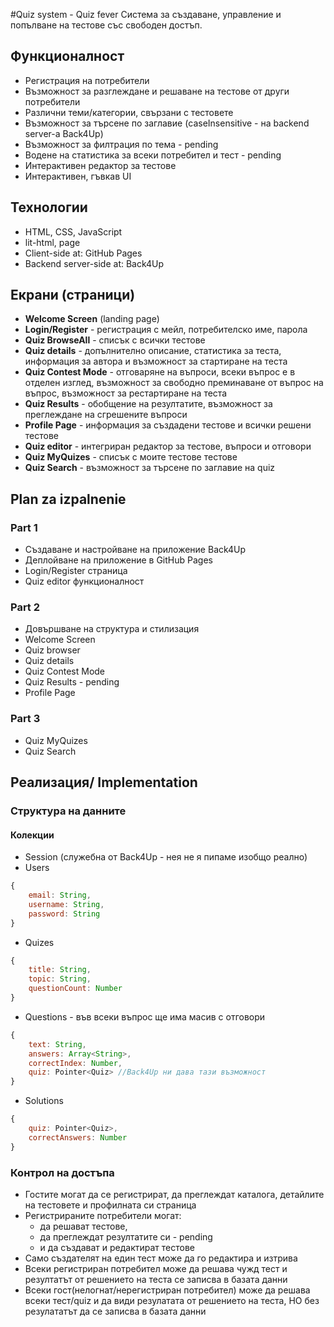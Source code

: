 #Quiz system - Quiz fever
Система за създаване, управление и попълване на тестове със свободен достъп.

## Функционалност
* Регистрация на потребители
* Възможност за разглеждане и решаване на тестове от други потребители
* Различни теми/категории, свързани с тестовете
* Възможност за търсене по заглавие (caseInsensitive - на backend server-а Back4Up)
* Възможност за филтрация по темa - pending
* Водене на статистика за всеки потребител и тест - pending
* Интерактивен редактор за тестове
* Интерактивен, гъвкав UI

## Технологии
* HTML, CSS, JavaScript
* lit-html, page
* Client-side at: GitHub Pages
* Backend server-side at: Back4Up

## Екрани (страници)
* **Welcome Screen** (landing page)
* **Login/Register** - регистрация с мейл, потребителско име, парола
* **Quiz BrowseAll** - списък с всички тестове
* **Quiz details** - допълнително описание, статистика за теста, информация за автора и възможност за стартиране на теста
* **Quiz Contest Mode** - отговаряне на въпроси, всеки въпрос е в отделен изглед, възможност за свободно преминаване от въпрос на въпрос, възможност за рестартиране на теста
* **Quiz Results** - обобщение на резултатите, възможност за преглеждане на сгрешените въпроси
* **Profile Page** - информация за създадени тестове и всички решени тестове
* **Quiz editor** - интегриран редактор за тестове, въпроси и отговори
* **Quiz MyQuizes** - списък с моите тестове тестове
* **Quiz Search** - възможност за търсене по заглавие на quiz

## Plan za izpalnenie
### Part 1
* Създаване и настройване на приложение Back4Up
* Деплойване на приложение в GitHub Pages
* Login/Register страница
* Quiz editor функционалност

### Part 2
* Довършване на структура и стилизация
* Welcome Screen
* Quiz browser
* Quiz details
* Quiz Contest Mode
* Quiz Results - pending
* Profile Page

### Part 3
* Quiz MyQuizes
* Quiz Search

## Реализация/ Implementation
### Структура на данните
#### Колекции
* Session (служебна от Back4Up - нея не я пипаме изобщо реално)
* Users
``` javascript
{
    email: String,
    username: String,
    password: String
}
```

* Quizes
``` javascript
{
    title: String,
    topic: String,
    questionCount: Number
}
```

* Questions - във всеки въпрос ще има масив с отговори
``` javascript
{
    text: String,
    answers: Array<String>,
    correctIndex: Number,
    quiz: Pointer<Quiz> //Back4Up ни дава тази възможност 
}
```

* Solutions
``` javascript
{
    quiz: Pointer<Quiz>,
    correctAnswers: Number
}
```

### Контрол на достъпа
* Гостите могат да се регистрират, да преглеждат каталога, детайлите на тестовете и профилната си  страница
* Регистрираните потребители могат:
    - да решават тестове,
    - да преглеждат резултатите си - pending
    - и да създават и редактират тестове
* Само създателят на един тест може да го редактира и изтрива
* Всеки регистриран потребител може да решава чужд тест и резултатът от решението на теста се записва в базата данни
* Всеки гост(нелогнат/нерегистриран потребител) може да решава всеки тест/quiz и да види резулатата от решението на теста,  НО без резулататът да се записва в базата данни





